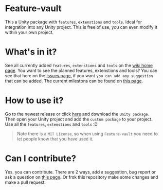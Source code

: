 # Feature-vault

This a Unity package with `features`, `extenstions` and `tools`. Ideal for integration into any Unity project. This is free of use, you can even modify it within your own project.

# What's in it?

See all currently added `features`, `extenstions` and `tools` on the [wiki home page](https://github.com/bas-boop/Feature-vault/wiki). You want to see the planned features, extenstions and tools? You can see that here on the [issues page](https://github.com/bas-boop/Feature-vault/issues), if you want `you can add any suggestion` that can be added. The current milestons can be found on [this page](https://github.com/bas-boop/Feature-vault/milestones).

# How to use it?

Go to the newest release or click [here](https://github.com/bas-boop/Feature-vault/releases) and download the `Unity package`. Then open your Unity project and add the `custom package` to your project. Use all the `features`, `extenstions` and `tools` :D
> Note there is a `MIT License`, so when using `Feature-vault` you need to let people know that you have used it.

# Can I contribute?

Yes, you can contribute. There are 2 ways, add a suggestion, bug report or ask a question on [this page](https://github.com/bas-boop/Feature-vault/issues/new/choose). Or frok this repository make some changes and make a pull request.
